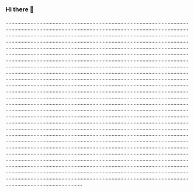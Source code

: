 ### Hi there 👋

............................................................................................................................................................................................................................................................................................................................................................................................................................................................................................................................................................................................................................................................................................................................................................................................................................................................................................................................................................................................................................................................................................................................................................................................................................................................................................................................................................................................................................................................................................................................................................................................................................................................................................................................................................................................................................................................................................................................................................................................................................................................................................................................................................................................................................................................................................................................................................................................................................................................................................................................................................................................................................................................................................................................................................................................................................................................................................................................................................................................................................................................................................................................................................................................................................................................................................................................................................................................................